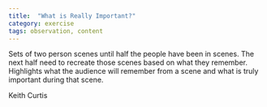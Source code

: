 ```yaml
---
title:  "What is Really Important?"
category: exercise
tags: observation, content
---
```

Sets of two person scenes until half the people have been in scenes.
The next half need to recreate those scenes based on what they remember.
Highlights what the audience will remember from a scene and what is truly important during that scene.

Keith Curtis
